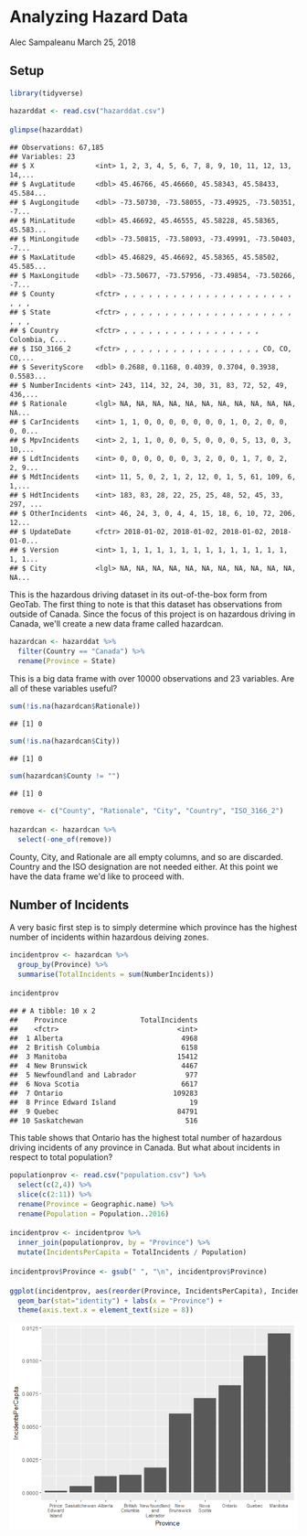 Analyzing Hazard Data
================
Alec Sampaleanu
March 25, 2018

Setup
-----

``` r
library(tidyverse)
```

``` r
hazarddat <- read.csv("hazarddat.csv")

glimpse(hazarddat)
```

    ## Observations: 67,185
    ## Variables: 23
    ## $ X               <int> 1, 2, 3, 4, 5, 6, 7, 8, 9, 10, 11, 12, 13, 14,...
    ## $ AvgLatitude     <dbl> 45.46766, 45.46660, 45.58343, 45.58433, 45.584...
    ## $ AvgLongitude    <dbl> -73.50730, -73.58055, -73.49925, -73.50351, -7...
    ## $ MinLatitude     <dbl> 45.46692, 45.46555, 45.58228, 45.58365, 45.583...
    ## $ MinLongitude    <dbl> -73.50815, -73.58093, -73.49991, -73.50403, -7...
    ## $ MaxLatitude     <dbl> 45.46829, 45.46692, 45.58365, 45.58502, 45.585...
    ## $ MaxLongitude    <dbl> -73.50677, -73.57956, -73.49854, -73.50266, -7...
    ## $ County          <fctr> , , , , , , , , , , , , , , , , , , , , , , , , 
    ## $ State           <fctr> , , , , , , , , , , , , , , , , , , , , , , , , 
    ## $ Country         <fctr> , , , , , , , , , , , , , , , , , Colombia, C...
    ## $ ISO_3166_2      <fctr> , , , , , , , , , , , , , , , , , CO, CO, CO,...
    ## $ SeverityScore   <dbl> 0.2688, 0.1168, 0.4039, 0.3704, 0.3938, 0.5583...
    ## $ NumberIncidents <int> 243, 114, 32, 24, 30, 31, 83, 72, 52, 49, 436,...
    ## $ Rationale       <lgl> NA, NA, NA, NA, NA, NA, NA, NA, NA, NA, NA, NA...
    ## $ CarIncidents    <int> 1, 1, 0, 0, 0, 0, 0, 0, 0, 1, 0, 2, 0, 0, 0, 0...
    ## $ MpvIncidents    <int> 2, 1, 1, 0, 0, 0, 5, 0, 0, 0, 5, 13, 0, 3, 10,...
    ## $ LdtIncidents    <int> 0, 0, 0, 0, 0, 0, 3, 2, 0, 0, 1, 7, 0, 2, 2, 9...
    ## $ MdtIncidents    <int> 11, 5, 0, 2, 1, 2, 12, 0, 1, 5, 61, 109, 6, 1,...
    ## $ HdtIncidents    <int> 183, 83, 28, 22, 25, 25, 48, 52, 45, 33, 297, ...
    ## $ OtherIncidents  <int> 46, 24, 3, 0, 4, 4, 15, 18, 6, 10, 72, 206, 12...
    ## $ UpdateDate      <fctr> 2018-01-02, 2018-01-02, 2018-01-02, 2018-01-0...
    ## $ Version         <int> 1, 1, 1, 1, 1, 1, 1, 1, 1, 1, 1, 1, 1, 1, 1, 1...
    ## $ City            <lgl> NA, NA, NA, NA, NA, NA, NA, NA, NA, NA, NA, NA...

This is the hazardous driving dataset in its out-of-the-box form from GeoTab. The first thing to note is that this dataset has observations from outside of Canada. Since the focus of this project is on hazardous driving in Canada, we'll create a new data frame called hazardcan.

``` r
hazardcan <- hazarddat %>%
  filter(Country == "Canada") %>%
  rename(Province = State)
```

This is a big data frame with over 10000 observations and 23 variables. Are all of these variables useful?

``` r
sum(!is.na(hazardcan$Rationale))
```

    ## [1] 0

``` r
sum(!is.na(hazardcan$City))
```

    ## [1] 0

``` r
sum(hazardcan$County != "")
```

    ## [1] 0

``` r
remove <- c("County", "Rationale", "City", "Country", "ISO_3166_2")

hazardcan <- hazardcan %>%
  select(-one_of(remove))
```

County, City, and Rationale are all empty columns, and so are discarded. Country and the ISO designation are not needed either. At this point we have the data frame we'd like to proceed with.

Number of Incidents
-------------------

A very basic first step is to simply determine which province has the highest number of incidents within hazardous deiving zones.

``` r
incidentprov <- hazardcan %>%
  group_by(Province) %>%
  summarise(TotalIncidents = sum(NumberIncidents))

incidentprov
```

    ## # A tibble: 10 x 2
    ##    Province                  TotalIncidents
    ##    <fctr>                             <int>
    ##  1 Alberta                             4968
    ##  2 British Columbia                    6158
    ##  3 Manitoba                           15412
    ##  4 New Brunswick                       4467
    ##  5 Newfoundland and Labrador            977
    ##  6 Nova Scotia                         6617
    ##  7 Ontario                           109283
    ##  8 Prince Edward Island                  19
    ##  9 Quebec                             84791
    ## 10 Saskatchewan                         516

This table shows that Ontario has the highest total number of hazardous driving incidents of any province in Canada. But what about incidents in respect to total population?

``` r
populationprov <- read.csv("population.csv") %>%
  select(c(2,4)) %>%
  slice(c(2:11)) %>%
  rename(Province = Geographic.name) %>%
  rename(Population = Population..2016)

incidentprov <- incidentprov %>%
  inner_join(populationprov, by = "Province") %>%
  mutate(IncidentsPerCapita = TotalIncidents / Population)

incidentprov$Province <- gsub(" ", "\n", incidentprov$Province)

ggplot(incidentprov, aes(reorder(Province, IncidentsPerCapita), IncidentsPerCapita)) +
  geom_bar(stat="identity") + labs(x = "Province") + 
  theme(axis.text.x = element_text(size = 8))
```

![](Analyzing-Hazard-Data_files/figure-markdown_github/unnamed-chunk-6-1.png)
